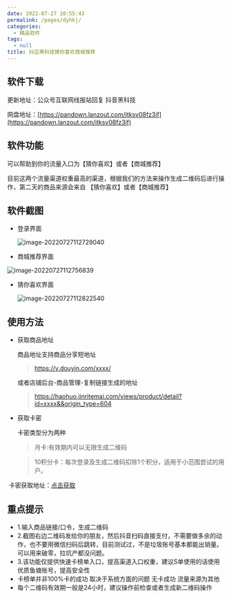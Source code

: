 ```yaml
---
date: 2022-07-27 10:55:43
permalink: /pages/dyhkj/
categories: 
  - 精品软件
tags: 
  - null
title: 抖店黑科技猜你喜欢商城推荐
---
```


## 软件下载

更新地址：公众号互联网线报站回复 抖音黑科技

网盘地址：[https://pandown.lanzout.com/itksv08fz3if](https://pandown.lanzout.com/itksv08fz3if)

## 软件功能

可以帮助到你的流量入口为【猜你喜欢】或者【商城推荐】

目前这两个流量渠道权重最高的渠道，根据我们的方法来操作生成二维码后进行操作，第二天的商品来源会来自 【猜你喜欢】或者【商城推荐】

## 软件截图

- 登录界面

  ![image-20220727112729040](https://cdn.staticaly.com/gh/xiaoh2018/imgurl@master/picgo/202207271127583.png)

- 商城推荐界面

![image-20220727112756839](https://cdn.staticaly.com/gh/xiaoh2018/imgurl@master/picgo/202207271127396.png)

- 猜你喜欢界面

  ![image-20220727112822540](https://cdn.staticaly.com/gh/xiaoh2018/imgurl@master/picgo/202207271128992.png)

## 使用方法

- 获取商品地址

  商品地址支持商品分享短地址

  > https://v.douyin.com/xxxx/

  或者店铺后台-商品管理-复制链接生成的地址

  > https://haohuo.jinritemai.com/views/product/detail?id=xxxx&&origin_type=604



- 获取卡密

  卡密类型分为两种

  > 月卡:有效期内可以无限生成二维码

  > 10积分卡：每次登录及生成二维码扣除1个积分，适用于小范围尝试的用户。

​    卡密获取地址：[点击获取](http://ucloud.goho.co/?cid=4)

## 重点提示

- 1.输入商品链接/口令，生成二维码
- 2.截图右边二维码发给你的朋友，然后抖音扫码直接支付，不需要做多余的动作，也不要用微信扫码后跳转，目前测试过，不是垃圾账号基本都能出销量。可以用来破零，拉坑产都没问题。
- 3.该功能仅提供快速卡榜单入口，提高渠道入口权重，建议S单使用的话使用优质鱼塘账号，提高安全性
- 卡榜单并非100%卡的成功 取决于系统方面的问题 无卡成功 流量来源为其他
- 每个二维码有效期一般是24小时，建议操作前检查或者生成新二维码操作
